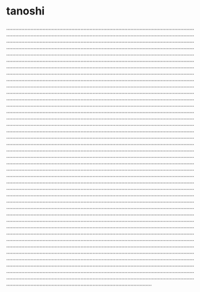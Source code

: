 # tanoshi

................................................................................................................................................................................................................................................................................................................................................................................................................................................................................................................................................................................................................................................................................................................................................................................................................................................................................................................................................................................................................................................................................................................................................................................................................................................................................................................................................................................................................................................................................................................................................................................................................................................................................................................................................................................................................................................................................................................................................................................................................................................................................................................................................................................................................................................................................................................................................................................................................................................................................................................................................................................................................................................................................................................................................................................................................................................................................................................................................................................................................................................................................................................................................................................................................................................................................................................................................................................................................................................................................................................................................................................................................................................................................................................................................................................................................................................................................................................................................................................................................................................................................................................................................................................................................................................................................................................................................................................................................................................................................................................................................................................................................................................................................................................................................................................................................................................................................................................................................................................................................................................................................................................................................................................................................................................................